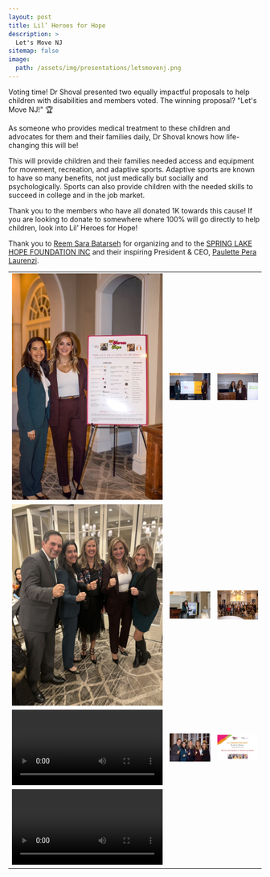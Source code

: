 ```yaml
---
layout: post
title: Lil’ Heroes for Hope
description: >
  Let's Move NJ
sitemap: false
image:
  path: /assets/img/presentations/letsmovenj.png
---
```


Voting time!  Dr Shoval presented two equally impactful proposals to help children with disabilities and members voted. The winning proposal?  "Let's Move NJ!"  🏆 

As someone who provides medical treatment to these children and advocates for them and their families daily, Dr Shoval knows how life-changing this will be!

This will provide children and their families needed access and equipment for movement, recreation, and adaptive sports. Adaptive sports are known to have so many benefits, not just medically but socially and psychologically. Sports can also provide children with the needed skills to succeed in college and in the job market. 

Thank you to the members who have all donated 1K towards this cause! If you are looking to donate to somewhere where 100% will go directly to help children, look into Lil’ Heroes for Hope! 

Thank you to [Reem Sara Batarseh](https://www.linkedin.com/in/reem-sara-batarseh-a82a3217a/) for organizing and to the [SPRING LAKE HOPE FOUNDATION INC](https://www.springlakehopefoundation.org/) and their inspiring President & CEO, [Paulette Pera Laurenzi](https://www.linkedin.com/in/paulette-pera-laurenzi-82923517/).

<table>
<tr>
<td style="width:20%"><a href="/assets/img/presentations/letsmove2024/poster1.jpg"><img src="/assets/img/presentations/letsmove2024/poster1.jpg" /></a></td>
<td style="width:40%"><a href="/assets/img/presentations/letsmove2024/present1.jpg"><img src="/assets/img/presentations/letsmove2024/present1.jpg" /></a></td>
<td style="width:40%"><a href="/assets/img/presentations/letsmove2024/present2.jpg"><img src="/assets/img/presentations/letsmove2024/present2.jpg" /></a></td>
</tr>
<tr>
<td><a href="/assets/img/presentations/letsmove2024/group4.jpg"><img src="/assets/img/presentations/letsmove2024/group4.jpg" /></a></td>
<td><a href="/assets/img/presentations/letsmove2024/present3.jpg"><img src="/assets/img/presentations/letsmove2024/present3.jpg" /></a></td>
<td><a href="/assets/img/presentations/letsmove2024/group1.jpg"><img src="/assets/img/presentations/letsmove2024/group1.jpg" /></a></td>
</tr>
<tr>
<td> <video src="/assets/videos/letsmove_present2024.mp4" controls playsinline></video></td>
<td><a href="/assets/img/presentations/letsmove2024/group3.jpg"><img src="/assets/img/presentations/letsmove2024/group3.jpg" /></a></td>
<td><a href="/assets/img/presentations/letsmove2024/flyer.jpg"><img src="/assets/img/presentations/letsmove2024/flyer.jpg" /></a></td>
</tr>
<tr>
<td colspan="3"><video src="/assets/videos/letsmove_together.mp4" controls playsinline></video></td>
</tr>
</table>


